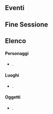 
## Eventi

### 

## Fine Sessione


## Elenco

#### Personaggi
- .

#### Luoghi
- .

#### Oggetti
- .
